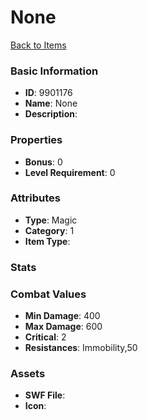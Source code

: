 # None



[Back to Items](../items.md)

### Basic Information

- **ID**: 9901176
- **Name**: None
- **Description**: 

### Properties

- **Bonus**: 0
- **Level Requirement**: 0

### Attributes

- **Type**: Magic
- **Category**: 1
- **Item Type**: 

### Stats


### Combat Values

- **Min Damage**: 400
- **Max Damage**: 600
- **Critical**: 2
- **Resistances**: Immobility,50

### Assets

- **SWF File**: 
- **Icon**: 


